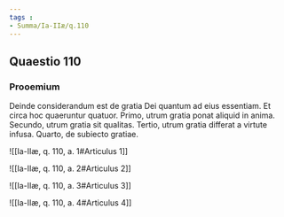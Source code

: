 ```yaml
---
tags : 
- Summa/Ia-IIæ/q.110
---
```


## Quaestio 110

### Prooemium

Deinde considerandum est de gratia Dei quantum ad eius essentiam. Et circa hoc quaeruntur quatuor. Primo, utrum gratia ponat aliquid in anima. Secundo, utrum gratia sit qualitas. Tertio, utrum gratia differat a virtute infusa. Quarto, de subiecto gratiae.

![[Ia-IIæ, q. 110, a. 1#Articulus 1]]

![[Ia-IIæ, q. 110, a. 2#Articulus 2]]

![[Ia-IIæ, q. 110, a. 3#Articulus 3]]

![[Ia-IIæ, q. 110, a. 4#Articulus 4]]


